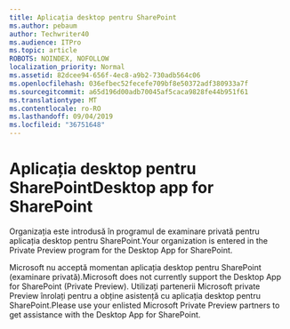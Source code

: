 ```yaml
---
title: Aplicația desktop pentru SharePoint
ms.author: pebaum
author: Techwriter40
ms.audience: ITPro
ms.topic: article
ROBOTS: NOINDEX, NOFOLLOW
localization_priority: Normal
ms.assetid: 82dcee94-656f-4ec8-a9b2-730adb564c06
ms.openlocfilehash: 036efbec52fecefe709bf8e50372adf380933a7f
ms.sourcegitcommit: a65d196d00adb70045af5caca9828fe44b951f61
ms.translationtype: MT
ms.contentlocale: ro-RO
ms.lasthandoff: 09/04/2019
ms.locfileid: "36751648"
---
```

# <a name="desktop-app-for-sharepoint"></a><span data-ttu-id="7c1ec-102">Aplicația desktop pentru SharePoint</span><span class="sxs-lookup"><span data-stu-id="7c1ec-102">Desktop app for SharePoint</span></span>

<span data-ttu-id="7c1ec-103">Organizația este introdusă în programul de examinare privată pentru aplicația desktop pentru SharePoint.</span><span class="sxs-lookup"><span data-stu-id="7c1ec-103">Your organization is entered in the Private Preview program for the Desktop App for SharePoint.</span></span>

<span data-ttu-id="7c1ec-104">Microsoft nu acceptă momentan aplicația desktop pentru SharePoint (examinare privată).</span><span class="sxs-lookup"><span data-stu-id="7c1ec-104">Microsoft does not currently support the Desktop App for SharePoint (Private Preview).</span></span> <span data-ttu-id="7c1ec-105">Utilizați partenerii Microsoft private Preview înrolați pentru a obține asistență cu aplicația desktop pentru SharePoint.</span><span class="sxs-lookup"><span data-stu-id="7c1ec-105">Please use your enlisted Microsoft Private Preview partners to get assistance with the Desktop App for SharePoint.</span></span>

